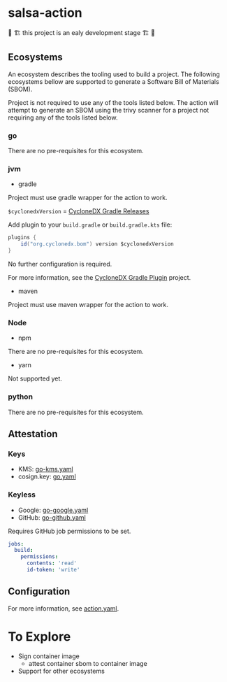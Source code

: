 # salsa-action

🚧 🏗️ this project is an ealy development stage 🏗️ 🚧

## Ecosystems

An ecosystem describes the tooling used to build a project. The following ecosystems bellow are supported to generate a
Software Bill of Materials (SBOM).

Project is not required to use any of the tools listed below.
The action will attempt to generate an SBOM using the trivy scanner for a project not requiring any of the tools listed
below.

### go

There are no pre-requisites for this ecosystem.

### jvm

* gradle

Project must use gradle wrapper for the action to work.

`$cyclonedxVersion` = [CycloneDX Gradle Releases](https://github.com/CycloneDX/cyclonedx-gradle-plugin/releases/)

Add plugin to your `build.gradle` or `build.gradle.kts` file:

```groovy
plugins {
    id("org.cyclonedx.bom") version $cyclonedxVersion
}
```

No further configuration is required.

For more information, see the [CycloneDX Gradle Plugin](https://github.com/CycloneDX/cyclonedx-gradle-plugin) project.

* maven

Project must use maven wrapper for the action to work.

### Node

* npm

There are no pre-requisites for this ecosystem.

* yarn

Not supported yet.

### python

There are no pre-requisites for this ecosystem.

## Attestation

### Keys

* KMS: [go-kms.yaml](.github/workflows/go-kms.yaml)
* cosign.key: [go.yaml](.github/workflows/go.yaml)

### Keyless

* Google: [go-google.yaml](.github/workflows/go-google.yaml)
* GitHub: [go-github.yaml](.github/workflows/go-github.yaml)

Requires GitHub job permissions to be set.

```yaml
jobs:
  build:
    permissions:
      contents: 'read'
      id-token: 'write'
```

## Configuration

For more information, see [action.yaml](action.yaml).

# To Explore

* Sign container image
    * attest container sbom to container image
* Support for other ecosystems